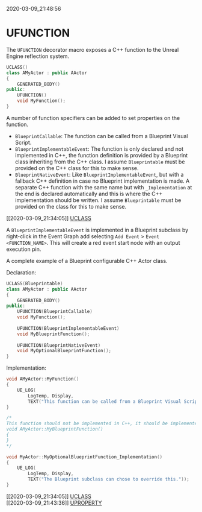 2020-03-09_21:48:56

# UFUNCTION

The `UFUNCTION` decorator macro exposes a C++ function to the Unreal Engine reflection system.

```c++
UCLASS()
class AMyActor : public AActor
{
    GENERATED_BODY()
public:
    UFUNCTION()
    void MyFunction();
}
```

A number of function specifiers can be added to set properties on the function.
- `BlueprintCallable`: The function can be called from a Blueprint Visual Script.
- `BlueprintImplementableEvent`: The function is only declared and not implemented in C++, the function definition is provided by a Blueprint class inheriting from the C++ class. I assume `Blueprintable` must be provided on the C++ class for this to make sense.
- `BlueprintNativeEvent`: Like `BlueprintImplementableEvent`, but with a fallback C++ definition in case no Blueprint implementation is made. A separate C++ function with the same name but with `_Implementation` at the end is declared automatically and this is where the C++ implementation should be written. I assume `Blueprintable` must be provided on the class for this to make sense.

[[2020-03-09_21:34:05]] [UCLASS](./UCLASS.md)  

A `BlueprintImplementableEvent` is implemented in a Blueprint subclass by right-click in the Event Graph add selecting `Add Event` > `Event <FUNCTION_NAME>`.
This will create a red event start node with an output execution pin.


A complete example of a Blueprint configurable C++ Actor class.

Declaration:
```c++
UCLASS(Blueprintable)
class AMyActor : public AActor
{
    GENERATED_BODY()
public:
    UFUNCTION(BlueprintCallable)
    void MyFunction();
    
    UFUNCTION(BlueprintImplementableEvent)
    void MyBlueprintFunction();
    
    UFUNCTION(BlueprintNativeEvent)
    void MyOptionalBlueprintFunction();
}
```

Implementation:
```c++
void AMyActor::MyFunction()
{
    UE_LOG(
        LogTemp, Display,
        TEXT("This function can be called from a Blueprint Visual Script."));
}

/*
This function should not be implemented in C++, it should be implemented in Blueprint by a Blueprint class having this class as its parent.
void AMyActor::MyBlueprintFunction()
{
}
*/

void MyActor::MyOptionalBlueprintFunction_Implementation()
{
    UE_LOG(
        LogTemp, Display,
        TEXT("The Blueprint subclass can chose to override this."));
}
```

[[2020-03-09_21:34:05]] [UCLASS](./UCLASS.md)  
[[2020-03-09_21:43:36]] [UPROPERTY](./UPROPERTY.md)  